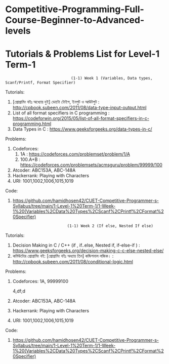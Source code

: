 # Competitive-Programming-Full-Course-Beginner-to-Advanced-levels

# Tutorials & Problems List for Level-1 Term-1

                                 (1-1) Week 1 (Variables, Data types, Scanf/Printf, Format Specifier)
Tutorials:

   1. [প্রোগ্রামিং বইঃ অধ্যোয় দুই] ডোটো টোইপ, ইনপুট ও আউটপুট : http://cpbook.subeen.com/2011/08/data-type-input-output.html
   2. List of all format specifiers in C programming : https://codeforwin.org/2015/05/list-of-all-format-specifiers-in-c-programming.html
   3. Data Types in C : https://www.geeksforgeeks.org/data-types-in-c/

Problems:

   1. Codeforces:
      1. 1A : https://codeforces.com/problemset/problem/1/A
      2. 100.A+B : https://codeforces.com/problemsets/acmsguru/problem/99999/100
   3. Atcoder: ABC153A, ABC-148A
   4. Hackerrank: Playing with Characters
   5. URI: 1001,1002,1006,1015,1019

Code: 
   1. https://github.com/hamidhosen42/CUET-Competitive-Programmer-s-Syllabus/tree/main/1-Level-1%20Term-1/1-Week-1%20(Variables%2CData%20Types%2CScanf%2CPrintf%2CFormat%20Specifier)

                                  (1-1) Week 2 (If else, Nested If else)
Tutorials:

   1. Decision Making in C / C++ (if , if..else, Nested if, if-else-if ) : https://www.geeksforgeeks.org/decision-making-c-c-else-nested-else/
   2. কমিউটোর প্রোগ্রামিং বই: [প্রোগ্রামিং বইঃ অধ্যায় তিন] কন্ডিশনাল লজিক। : http://cpbook.subeen.com/2011/08/conditional-logic.html

Problems:

   1. Codeforces: 1A, 99999100
      
      4,df;d
      
   3. Atcoder: ABC153A, ABC-148A
   4. Hackerrank: Playing with Characters
   5. URI: 1001,1002,1006,1015,1019

Code: 
   1. https://github.com/hamidhosen42/CUET-Competitive-Programmer-s-Syllabus/tree/main/1-Level-1%20Term-1/1-Week-1%20(Variables%2CData%20Types%2CScanf%2CPrintf%2CFormat%20Specifier)


